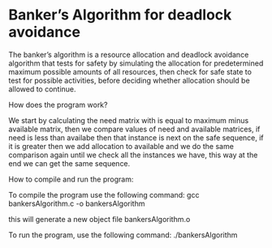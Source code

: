 # Banker’s Algorithm for deadlock avoidance
The banker’s algorithm is a resource allocation and deadlock avoidance algorithm that tests for safety by simulating the allocation for predetermined maximum possible amounts of all resources, then check for safe state to test for possible activities, before deciding whether allocation should be allowed to continue.

How does the program work?

We start by calculating the need matrix with is equal to maximum minus available matrix, then we compare values of need and available matrices, if need is less than availabe then that instance is next on the safe sequence, if it is greater then we add allocation to available and we do the same comparison again until we check all the instances we have, this way at the end we can get the same sequence.

How to compile and run the program:

To compile the program use the following command:
gcc bankersAlgorithm.c -o bankersAlgorithm

this will generate a new object file bankersAlgorithm.o

To run the program, use the following command:
./bankersAlgorithm
